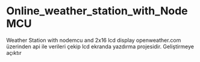 # Online_weather_station_with_NodeMCU
Weather Station with nodemcu and 2x16 lcd display
openweather.com üzerinden api ile verileri çekip lcd ekranda yazdırma projesidir. Geliştirmeye açıktır
